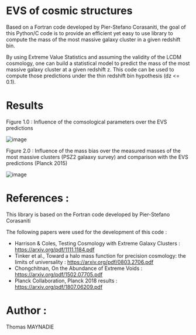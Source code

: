 # EVS of cosmic structures
Based on a Fortran code developed by Pier-Stefano Corasaniti, the goal of this Python/C code is to provide an efficient yet easy to use library to compute the mass of the most massive galaxy cluster in a given redshift bin. 

By using Extreme Value Statistics and assuming the validity of the LCDM cosmology, one can build a statistical model to predict the mass of the most massive galaxy cluster at a given redshift z. This code can be used to compute those predictions under the thin redshift bin hypothesis (dz <= 0.1). 

# Results
Figure 1.0 : Influence of the comsological parameters over the EVS predictions

![image](https://user-images.githubusercontent.com/54234406/155145751-f6971eaf-16a9-488f-9493-b6fb5ddc01e4.png)

Figure 2.0 : Influence of the mass bias over the measured masses of the most massive clusters (PSZ2 galaaxy survey) and comparison with the EVS predictions (Planck 2015)

![image](https://user-images.githubusercontent.com/54234406/155146332-755289cf-e76f-47a8-8d5a-106fdb81038f.png)

# References :
This library is based on the Fortran code developed by Pier-Stefano Corasaniti

The following papers were used for the development of this code :
- Harrison & Coles, Testing Cosmology with Extreme Galaxy Clusters : https://arxiv.org/pdf/1111.1184.pdf
- Tinker et al., Toward a halo mass function for precision cosmology: the limits of universality : https://arxiv.org/pdf/0803.2706.pdf
- Chongchitnan, On the Abundance of Extreme Voids : https://arxiv.org/pdf/1502.07705.pdf
- Planck Collaboration, Planck 2018 results : https://arxiv.org/pdf/1807.06209.pdf

# Author :
Thomas MAYNADIE
